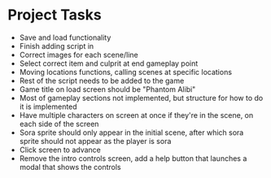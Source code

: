 # Project Tasks

- Save and load functionality
- Finish adding script in
- Correct images for each scene/line
- Select correct item and culprit at end gameplay point
- Moving locations functions, calling scenes at specific locations
- Rest of the script needs to be added to the game
- Game title on load screen should be "Phantom Alibi"
- Most of gameplay sections not implemented, but structure for how to do it is implemented
- Have multiple characters on screen at once if they're in the scene, on each side of the screen
- Sora sprite should only appear in the initial scene, after which sora sprite should not appear as the player is sora
- Click screen to advance
- Remove the intro controls screen, add a help button that launches a modal that shows the controls